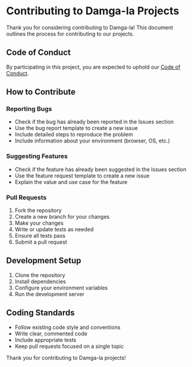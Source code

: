 # Contributing to Damga-la Projects

Thank you for considering contributing to Damga-la! This document outlines the process for contributing to our projects.

## Code of Conduct

By participating in this project, you are expected to uphold our [Code of Conduct](./CODE_OF_CONDUCT.md).

## How to Contribute

### Reporting Bugs

* Check if the bug has already been reported in the Issues section
* Use the bug report template to create a new issue
* Include detailed steps to reproduce the problem
* Include information about your environment (browser, OS, etc.)

### Suggesting Features

* Check if the feature has already been suggested in the Issues section
* Use the feature request template to create a new issue
* Explain the value and use case for the feature

### Pull Requests

1. Fork the repository
2. Create a new branch for your changes
3. Make your changes
4. Write or update tests as needed
5. Ensure all tests pass
6. Submit a pull request

## Development Setup

1. Clone the repository
2. Install dependencies
3. Configure your environment variables
4. Run the development server

## Coding Standards

* Follow existing code style and conventions
* Write clear, commented code
* Include appropriate tests
* Keep pull requests focused on a single topic

Thank you for contributing to Damga-la projects!